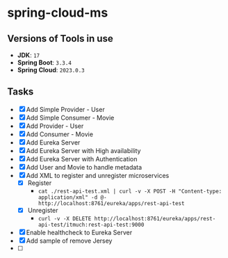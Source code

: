 # spring-cloud-ms

## Versions of Tools in use
- **JDK**: `17`
- **Spring Boot**: `3.3.4`
- **Spring Cloud**: `2023.0.3`

## Tasks
- [x] Add Simple Provider - User
- [x] Add Simple Consumer - Movie
- [x] Add Provider - User
- [x] Add Consumer - Movie
- [x] Add Eureka Server
- [x] Add Eureka Server with High availability
- [x] Add Eureka Server with Authentication
- [x] Add User and Movie to handle metadata
- [x] Add XML to register and unregister microservices
  - [x] Register
    - `cat ./rest-api-test.xml | curl -v -X POST -H "Content-type: application/xml" -d @- http://localhost:8761/eureka/apps/rest-api-test`
  - [x] Unregister
    - `curl -v -X DELETE http://localhost:8761/eureka/apps/rest-api-test/itmuch:rest-api-test:9000`
- [x] Enable healthcheck to Eureka Server
- [x] Add sample of remove Jersey
- [ ] 